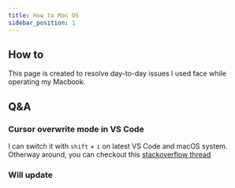 ```yaml
---
title: How to Mac OS
sidebar_position: 1
---
```


## How to
This page is created to resolve day-to-day issues I used face while operating my Macbook.

## Q&A

### Cursor overwrite mode in VS Code
I can switch it with ```shift``` + ```i``` on latest VS Code and macOS system.
Otherway around, you can checkout this [stackoverflow thread](https://stackoverflow.com/questions/36165756/cursor-overwrite-mode-in-vscode)

### Will update